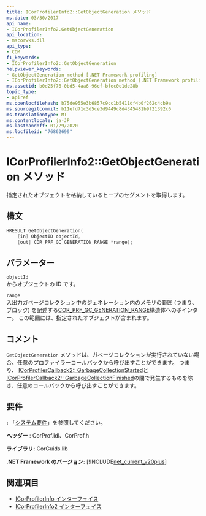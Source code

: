 ```yaml
---
title: ICorProfilerInfo2::GetObjectGeneration メソッド
ms.date: 03/30/2017
api_name:
- ICorProfilerInfo2.GetObjectGeneration
api_location:
- mscorwks.dll
api_type:
- COM
f1_keywords:
- ICorProfilerInfo2::GetObjectGeneration
helpviewer_keywords:
- GetObjectGeneration method [.NET Framework profiling]
- ICorProfilerInfo2::GetObjectGeneration method [.NET Framework profiling]
ms.assetid: b0d25f76-0bd5-4aa6-96cf-bfec0e1de28b
topic_type:
- apiref
ms.openlocfilehash: b75de955e3b6857c9cc1b5411df4b0f262c4cb9a
ms.sourcegitcommit: b11efd71c3d5ce3d9449c8d4345481b9f21392c6
ms.translationtype: MT
ms.contentlocale: ja-JP
ms.lasthandoff: 01/29/2020
ms.locfileid: "76862699"
---
```

# <a name="icorprofilerinfo2getobjectgeneration-method"></a>ICorProfilerInfo2::GetObjectGeneration メソッド
指定されたオブジェクトを格納しているヒープのセグメントを取得します。  
  
## <a name="syntax"></a>構文  
  
```cpp  
HRESULT GetObjectGeneration(  
    [in] ObjectID objectId,  
    [out] COR_PRF_GC_GENERATION_RANGE *range);  
```  
  
## <a name="parameters"></a>パラメーター  
 `objectId`  
 からオブジェクトの ID です。  
  
 `range`  
 入出力ガベージコレクション中のジェネレーション内のメモリの範囲 (つまり、ブロック) を記述する[COR_PRF_GC_GENERATION_RANGE](cor-prf-gc-generation-range-structure.md)構造体へのポインター。 この範囲には、指定されたオブジェクトが含まれます。  
  
## <a name="remarks"></a>コメント  
 `GetObjectGeneration` メソッドは、ガベージコレクションが実行されていない場合、任意のプロファイラーコールバックから呼び出すことができます。 つまり、 [ICorProfilerCallback2:: GarbageCollectionStarted](icorprofilercallback2-garbagecollectionstarted-method.md)と[ICorProfilerCallback2:: GarbageCollectionFinished](icorprofilercallback2-garbagecollectionfinished-method.md)の間で発生するものを除き、任意のコールバックから呼び出すことができます。  
  
## <a name="requirements"></a>要件  
 **:** 「[システム要件](../../../../docs/framework/get-started/system-requirements.md)」を参照してください。  
  
 **ヘッダー** : CorProf.idl、CorProf.h  
  
 **ライブラリ:** CorGuids.lib  
  
 **.NET Framework のバージョン:** [!INCLUDE[net_current_v20plus](../../../../includes/net-current-v20plus-md.md)]  
  
## <a name="see-also"></a>関連項目

- [ICorProfilerInfo インターフェイス](icorprofilerinfo-interface.md)
- [ICorProfilerInfo2 インターフェイス](icorprofilerinfo2-interface.md)
